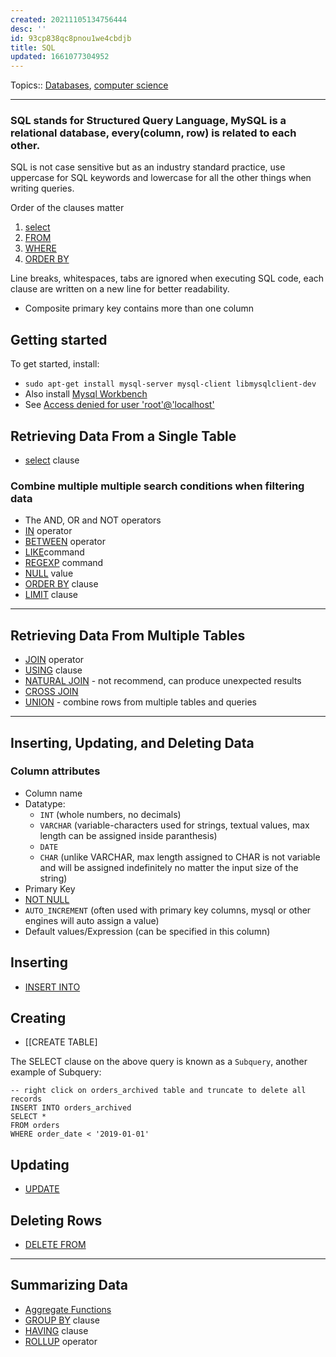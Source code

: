 ```yaml
---
created: 20211105134756444
desc: ''
id: 93cp838qc8pnou1we4cbdjb
title: SQL
updated: 1661077304952
---
```

   
Topics::  [Databases](../topics/Databases.md), [computer science](../topics/computer%20science.md)   
   
   
---   
   
### SQL stands for Structured Query Language, MySQL is a relational database, every(column, row) is related to each other.   
   
SQL is not case sensitive but as an industry standard practice, use uppercase for SQL keywords and lowercase for all the other things when writing queries.   
   
Order of the clauses matter   
   
1.  [select](../devlog/select.md)   
2.  [FROM](/not_created.md)   
3.  [WHERE](../devlog/where.md)   
4.  [ORDER BY](../devlog/order%20by.md)   
   
Line breaks, whitespaces, tabs are ignored when executing SQL code, each clause are written on a new line for better readability.   
   
   
- Composite primary key contains more than one column   
   
## Getting started   
   
To get started, install:   
   
   
- `sudo apt-get install mysql-server mysql-client libmysqlclient-dev`   
- Also install [Mysql Workbench](https://www.mysql.com/products/workbench/)   
- See [Access denied for user 'root'@'localhost'](/not_created.md)   
   
## Retrieving Data From a Single Table   
   
   
- [select](../devlog/select.md) clause   
   
### Combine multiple multiple search conditions when filtering data   
   
   
- The AND, OR and NOT operators   
- [IN](../devlog/in.md) operator   
- [BETWEEN](../devlog/between.md) operator   
- [LIKE](../devlog/like.md)command   
- [REGEXP](../devlog/regexp.md) command   
- [NULL](../devlog/null.md) value   
- [ORDER BY](../devlog/order%20by.md) clause   
- [LIMIT](../devlog/limit.md) clause   
   
   
---   
   
## Retrieving Data From Multiple Tables   
   
   
- [JOIN](../devlog/join.md) operator   
- [USING](../devlog/using.md) clause   
- [NATURAL JOIN](../devlog/natural%20join.md) - not recommend, can produce unexpected results   
- [CROSS JOIN](../devlog/cross%20join.md)   
- [UNION](../devlog/union.md) - combine rows from multiple tables and queries   
   
   
---   
   
## Inserting, Updating, and Deleting Data   
   
### Column attributes   
   
   
- Column name   
- Datatype:   
  - `INT` (whole numbers, no decimals)   
  - `VARCHAR` (variable-characters used for strings, textual values, max length can be assigned inside paranthesis)   
  - `DATE`   
  - `CHAR` (unlike VARCHAR, max length assigned to CHAR is not variable and will be assigned indefinitely no matter the input size of the string)   
- Primary Key   
- [NOT NULL](../devlog/not%20null.md)   
- `AUTO_INCREMENT` (often used with primary key columns, mysql or other engines will auto assign a value)   
- Default values/Expression (can be specified in this column)   
   
## Inserting   
   
   
- [INSERT INTO](../devlog/insert%20into.md)   
   
## Creating   
   
   
- [[CREATE TABLE]   
   
The SELECT clause on the above query is known as a `Subquery`, another example of Subquery:   
   
   
    -- right click on orders_archived table and truncate to delete all records   
    INSERT INTO orders_archived   
    SELECT *   
    FROM orders   
    WHERE order_date < '2019-01-01'   
   
## Updating   
   
   
- [UPDATE](../devlog/update.md)   
   
## Deleting Rows   
   
   
- [DELETE FROM](../devlog/delete%20from.md)   
   
   
---   
   
## Summarizing Data   
   
   
- [Aggregate Functions](../devlog/aggregate%20functions.md)   
- [GROUP BY](../devlog/group%20by.md) clause   
- [HAVING](../devlog/having.md) clause   
- [ROLLUP](../devlog/rollup.md) operator